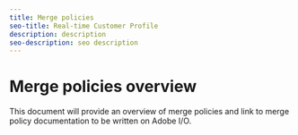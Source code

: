 ```yaml
---
title: Merge policies
seo-title: Real-time Customer Profile
description: description
seo-description: seo description
---
```


# Merge policies overview

This document will provide an overview of merge policies and link to merge policy documentation to be written on Adobe I/O.


